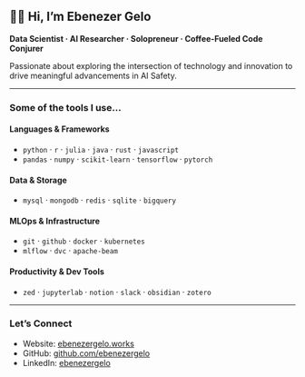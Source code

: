 ## 👋🏽 Hi, I’m Ebenezer Gelo

**Data Scientist · AI Researcher · Solopreneur · Coffee‑Fueled Code Conjurer**

Passionate about exploring the intersection of technology and innovation to drive meaningful advancements in AI Safety.

---

### **Some** of the tools I use...

#### Languages & Frameworks
- `python` · `r` · `julia` · `java` · `rust` · `javascript`
- `pandas` · `numpy` · `scikit-learn` · `tensorflow` · `pytorch`

#### Data & Storage
- `mysql` · `mongodb` · `redis` · `sqlite` · `bigquery`

#### MLOps & Infrastructure
- `git` · `github` · `docker` · `kubernetes`
- `mlflow` · `dvc` · `apache-beam`

#### Productivity & Dev Tools
- `zed` · `jupyterlab` · `notion` · `slack` · `obsidian` · `zotero`

---

### Let’s Connect

-  Website: [ebenezergelo.works](https://ebenezergelo.works)  
-  GitHub: [github.com/ebenezergelo](https://github.com/ebenezergelo)  
-  LinkedIn: [ebenezergelo](https://za.linkedin.com/in/ebenezergelo)  
